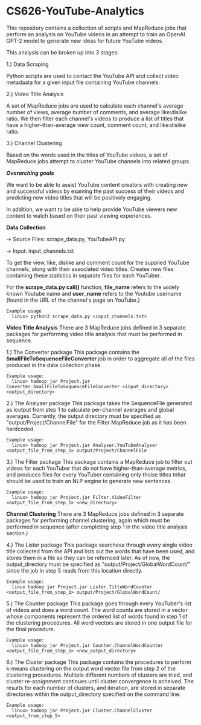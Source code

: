 # CS626-YouTube-Analytics
This repository contains a collection of scripts and MapReduce jobs that perform an analysis on YouTube videos in an attempt to train an OpenAI GPT-2 model to generate new ideas for future YouTube videos.

This analysis can be broken up into 3 stages:

1.) Data Scraping

Python scripts are used to contact the YouTube API and collect video metadaata for a given input file containing YouTube channels.

2.) Video Title Analysis

A set of MapReduce jobs are used to calculate each channel's average number of views, average number of comments, and average like:dislike ratio. We then filter each channel's videos to produce a list of titles that have a higher-than-average view count, comment count, and like:dislike ratio.

3.) Channel Clustering

Based on the words used in the titles of YouTube videos, a set of MapReduce jobs attempt to cluster YouTube channels into related groups.

***Overarching goals***

We want to be able to assist YouTube content creators with creating new and successful videos by examing the past success of their videos and predicting new video titles that will be positively engaging.

In addition, we want to be able to help provide YouTube viewers new content to watch based on their past viewing experiences.

**Data Collection**

-> Source Files: scrape_data.py, YouTubeAPI.py

-> Input: input_channels.txt

To get the view, like, dislike and comment count for the supplied YouTube channels, along with their associated video titles. Creates new files containing these statistics in separate files for each YouTuber.

For the **scrape_data.py call()** function, **file_name** refers to the widely known Youtube name and **user_name** refers to the Youtube username (found in the URL of the channel's page on YouTube.)

    Example usage
      linux> python3 scrape_data.py <input_channels.txt>

**Video Title Analysis**
There are 3 MapReduce jobs defined in 3 separate packages for performing video title analysis that must be performed in sequence.

1.) The Converter package
    This package contains the **SmallFileToSequenceFileConverter** job in order to aggregate all of the files produced in the data collection phase
    
    Example usage:
      linux> hadoop jar Project.jar Converter.SmallFileToSequenceFileConverter <input_directory> <output_directory>

2.) The Analyser package
    This package takes the SequenceFile generated as loutput from step 1 to calculate per-channel averages and global averages.
    Currently, the output directory must be specified as "output/Project/ChannelFile" for the Filter MapReduce job as it has been hardcoded.


    Example usage:
      linux> hadoop jar Project.jar Analyser.YouTubeAnalyser <output_file_from_step_1> output/Project/ChannelFile

3.) The Filter package
    This package contains a MapReduce job to filter out videos for each YouTuber that do not have higher-than-average metrics, and produces files for every YouTuber containing only thoise titles tnhat should be used to train an NLP engine to generate new sentences.
    
    Example usage:
      linux> hadoop jar Project.jar Filter.VideoFilter <output_file_from_step_1> <new_directory>

**Channel Clustering**
There are 3 MapReduce jobs defined in 3 separate packages for performing channel clustering, again which must be performed in sequence (after completing step 1 in the video title analysis section.)

4.) The Lister package
    This package searchesa through every single video title collected from the API and lists out the words that have been used, and stores them in a file so they can be refernced later. As of now, the output_directory must be specified as "output/Project/GlobalWordCount/" since the job in step 5 reads from this location directly.
    
    Example usage:
      linux hadoop jar Project.jar Lister.TitleWordCounter <output_file_from_step_1> output/Project/GlobalWordCount/

5.) The Counter package
    This package goes through every YouTuber's list of videos and does a word count. The word counts are stored in a vector whose components represent the ordered list of words found in step 1 of the clustering procedures. All word vectors are stored in one output file for the final procedure.
    
    Example usage:
      linux> hadoop jar Project.jar Counter.ChannelWordCounter <output_file_from_step_1> <new_output_directory>

6.) The Cluster package
    This package contains the procedures to perform k-means clustering on the output word vector file from step 2 of the clustering procedures. Multiple different numbers of clusters are tried, and cluster re-assignment continues until cluster convergence is acheived. The results for each number of clusters, and iteration, are stored in separate directories within the output_directory specified on the command line.
    
    Example usage:
      linux> hadoop jar Project.jar Cluster.ChannelCluster <output_from_step_5>
